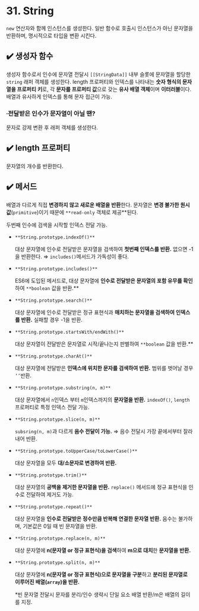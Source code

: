 # 31. String

`new` 연산자와 함께 인스턴스를 생성한다. 일반 함수로 호출시 인스턴스가 아닌 문자열을 반환하며, 명시적으로 타입을 변환 시킨다. 

## ✔️ 생성자 함수

생성자 함수로서 인수에 문자열 전달시 `[[StringData]]` 내부 슬롯에 문자열을 할당한 `string` 래퍼 객체를 생성한다. length 프로퍼티와 인덱스를 나타내는 **숫자 형식의 문자열을 프로퍼티 키**로, 각 **문자를 프로퍼티 값**으로 갖는 **유사 배열 객체**이며 **이터러블**이다. 배열과 유사하게 인덱스를 통해 문자 접근이 가능.

### ∙전달받은 인수가 문자열이 아닐 땐?

문자로 강제 변환 후 래퍼 객체를 생성한다.

## ✔️ length 프로퍼티

문자열의 개수를 반환한다. 

## ✔️ 메서드

배열과 다르게 직접 **변경하지 않고 새로운 배열을 반환**한다. 문자열은 **변경 불가한 원시값**(`primitive`)이기 때문에 `**read-only` 객체로 제공**된다.

두번째 인수에 검색을 시작할 인덱스 전달 가능.

- `**String.prototype.indexOf()**`
    
    대상 문자열에 인수로 전달받은 문자열을 검색하여 **첫번째 인덱스를 반환.** 없으면 -1을 반환한다. ⇒ `includes()`메서드가 가독성이 좋다.
    
- `**String.prototype.includes()**`
    
    ES6에 도입된 메서드로, 대상 문자열에 **인수로 전달받은 문자열의 포함 유무를 확인**하여 `**boolean` 값을 반환.**
    
- `**String.prototype.search()**`
    
    대상 문자열에 인수로 전달받은 정규 표현식과 **매치하는 문자열을 검색하여 인덱스를 반환.** 실패할 경우 -1을 반환. 
    
- `**String.prototype.startsWith/endWith()**`
    
    대상 문자열이 전달받은 문자열로 시작/끝나는지 판별하여 `**boolean` 값을 반환.** 
    
- `**String.prototype.charAt()**`
    
    대상 문자열에 전달받은 **인덱스에 위치한 문자를 검색하여 반환.** 범위를 벗어날 경우 `‘’`반환.
    
- `**String.prototype.substring(n, m)**`
    
    대상 문자열에서 `n`인덱스 부터 `m`인덱스까지의 **문자열을 반환.** `indexOf()`, `length` 프로퍼티로 특정 인덱스 전달 가능.
    
- `**String.prototype.slice(n, m)**`
    
    `subsring(n, m)`과 다르게 **음수 전달이 가능.** ⇒ 음수 전달시 가장 끝에서부터 잘라내어 반환.
    
- `**String.prototype.toUpperCase/toLowerCase()**`
    
    대상 문자열을 모두 **대/소문자로 변경하여 반환.**
    
- `**String.prototype.trim()**`
    
    대상 문자열의 **공백을 제거한 문자열을 반환.** `replace()` 메서드에 정규 표현식을 인수로 전달하여 제거도 가능.
    
- `**String.prototype.repeat()**`
    
    대상 문자열을 **인수로 전달받은 정수만큼 반복해 연결한 문자열 반환.** 음수는 불가하며, 기본값은 0일 때 빈 문자열을 반환. 
    
- `**String.prototype.replace(n, m)**`
    
    대상 문자열에 **n(문자열 or 정규 표현식)을 검색**하여 **m으로 대치**한 **문자열을 반환.**
    
- `**String.prototype.split(n, m)**`
    
    대상 문자열에 **n(문자열 or 정규 표현식)으로 문자열을 구분**하고 **분리된 문자열로 이루어진 배열(`array`)을 반환.** 
    
    *빈 문자열 전달시 문자를 분리/인수 생략시 단일 요소 배열 반환/m은 배열의 길이를 지정.
